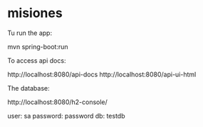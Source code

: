 # misiones

Tu run the app:

 mvn spring-boot:run
 
 To access api docs:
 
 http://localhost:8080/api-docs
 http://localhost:8080/api-ui-html
 
 The database:
 
 http://localhost:8080/h2-console/
 
 user: sa
 password: password
 db: testdb
 
 

